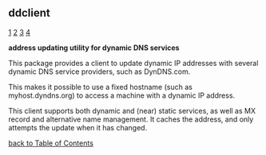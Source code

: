 ## ddclient

[1](https://packages.debian.org/stretch/ddclient)
[2](https://www.namecheap.com/support/knowledgebase/article.aspx/583/11/how-do-i-configure-ddclient/)
[3](https://serdima.wordpress.com/2018/04/23/tutorial-updating-dynamic-dns-with-ddclient/)
[4](https://ddclient.net/#index)

**address updating utility for dynamic DNS services**

This package provides a client to update dynamic IP addresses with several dynamic DNS service providers, such as DynDNS.com.

This makes it possible to use a fixed hostname (such as myhost.dyndns.org) to access a machine with a dynamic IP address.

This client supports both dynamic and (near) static services, as well as MX record and alternative name management. It caches the address, and only attempts the update when it has changed.

[back to Table of Contents](https://gist.github.com/4mirul/31567683d3f5490f0161b62fbb98849f#table-of-contents)
